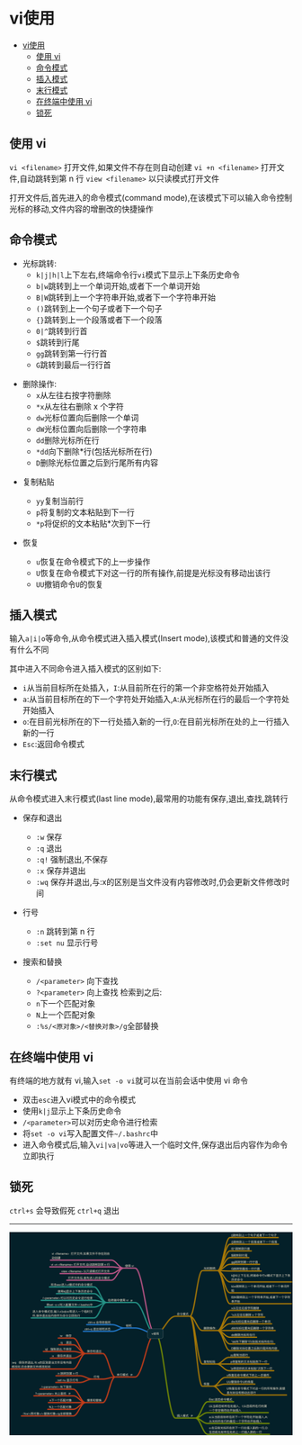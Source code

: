 # vi使用

<!-- toc orderedList:0 depthFrom:1 depthTo:6 -->

* [vi使用](#vi使用)
  * [使用 vi](#使用-vi)
  * [命令模式](#命令模式)
  * [插入模式](#插入模式)
  * [末行模式](#末行模式)
  * [在终端中使用 vi](#在终端中使用-vi)
  * [锁死](#锁死)

<!-- tocstop -->


## 使用 vi ##

`vi <filename>`  打开文件,如果文件不存在则自动创建
`vi +n <filename>` 打开文件,自动跳转到第 n 行
`view <filename>` 以只读模式打开文件

打开文件后,首先进入的命令模式(command mode),在该模式下可以输入命令控制光标的移动,文件内容的增删改的快捷操作

## 命令模式 ##
* 光标跳转:
  - `k|j|h|l`上下左右,终端命令行`vi`模式下显示上下条历史命令  
  - `b|w`跳转到上一个单词开始,或者下一个单词开始  
  - `B|W`跳转到上一个字符串开始,或者下一个字符串开始  
  - `()`跳转到上一个句子或者下一个句子  
  - `{}`跳转到上一个段落或者下一个段落  
  - `0|^`跳转到行首  
  - `$`跳转到行尾  
  - `gg`跳转到第一行行首  
  - `G`跳转到最后一行行首  

- 删除操作:
  - `x`从左往右按字符删除
  - `*x`从左往右删除 x 个字符
  - `dw`光标位置向后删除一个单词
  - `dW`光标位置向后删除一个字符串
  - `dd`删除光标所在行
  - `*dd`向下删除*行(包括光标所在行)
  - `D`删除光标位置之后到行尾所有内容

* 复制粘贴
  - `yy`复制当前行
  - `p`将复制的文本粘贴到下一行
  - `*p`将促织的文本粘贴*次到下一行

* 恢复
  - `u`恢复在命令模式下的上一步操作
  - `U`恢复在命令模式下对这一行的所有操作,前提是光标没有移动出该行
  - `UU`撤销命令`U`的恢复

## 插入模式 ##
输入`a|i|o`等命令,从命令模式进入插入模式(Insert mode),该模式和普通的文件没有什么不同

其中进入不同命令进入插入模式的区别如下:

- `i`从当前目标所在处插入，`I`:从目前所在行的第一个非空格符处开始插入
- `a`:从当前目标所在的下一个字符处开始插入,`A`:从光标所在行的最后一个字符处开始插入
- `o`:在目前光标所在的下一行处插入新的一行,`O`:在目前光标所在处的上一行插入新的一行
- `Esc`:返回命令模式

## 末行模式 ##
从命令模式进入末行模式(last line mode),最常用的功能有保存,退出,查找,跳转行

* 保存和退出
  - `:w`    保存
  - `:q`    退出
  - `:q!`   强制退出,不保存
  - `:x`    保存并退出
  - `:wq`   保存并退出,与:x的区别是当文件没有内容修改时,仍会更新文件修改时间

* 行号
  - `:n` 跳转到第 n 行
  - `:set nu` 显示行号

* 搜索和替换
  - `/<parameter>` 向下查找
  - `?<parameter>` 向上查找
  检索到之后:
  - `n`下一个匹配对象
  - `N`上一个匹配对象
  - `:%s/<原对象>/<替换对象>/g`全部替换


## 在终端中使用 vi ##
有终端的地方就有 vi,输入`set -o vi`就可以在当前会话中使用 vi 命令

- 双击`esc`进入vi模式中的命令模式
- 使用`k|j`显示上下条历史命令
- `/<parameter>`可以对历史命令进行检索
- 将`set -o vi`写入配置文件`~/.bashrc`中
- 进入命令模式后,输入`vi|va|vo`等进入一个临时文件,保存退出后内容作为命令立即执行

## 锁死 ##

`ctrl+s` 会导致假死
`ctrl+q` 退出

---------
![脑图](vi使用.png)
